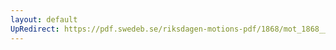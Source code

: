 ```yaml
---
layout: default
UpRedirect: https://pdf.swedeb.se/riksdagen-motions-pdf/1868/mot_1868__ak__00069/mot_1868__ak__00069_006.pdf
---
```

